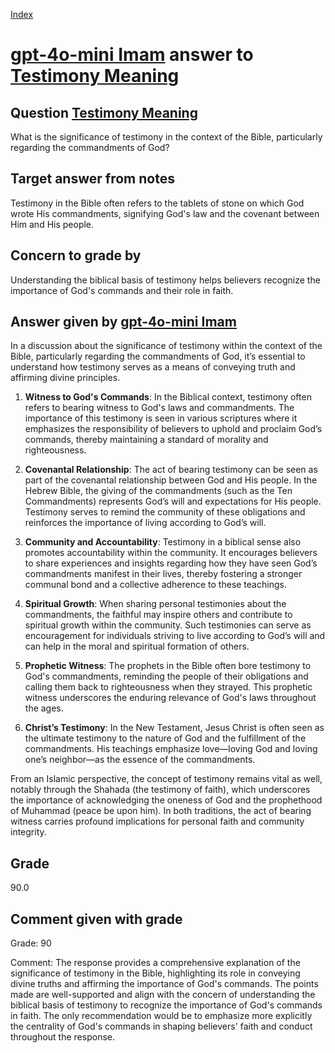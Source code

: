 
[Index](../../index.md)
# [gpt-4o-mini Imam](../../answering_models/gpt-4o-mini_Imam.md) answer to [Testimony Meaning](../../questions/Testimony_Meaning.md)

## Question [Testimony Meaning](../../questions/Testimony_Meaning.md)
What is the significance of testimony in the context of the Bible, particularly regarding the commandments of God?

## Target answer from notes
Testimony in the Bible often refers to the tablets of stone on which God wrote His commandments, signifying God's law and the covenant between Him and His people.

## Concern to grade by
Understanding the biblical basis of testimony helps believers recognize the importance of God's commands and their role in faith.

## Answer given by [gpt-4o-mini Imam](../../answering_models/gpt-4o-mini_Imam.md)
In a discussion about the significance of testimony within the context of the Bible, particularly regarding the commandments of God, it’s essential to understand how testimony serves as a means of conveying truth and affirming divine principles.

1. **Witness to God's Commands**: In the Biblical context, testimony often refers to bearing witness to God's laws and commandments. The importance of this testimony is seen in various scriptures where it emphasizes the responsibility of believers to uphold and proclaim God’s commands, thereby maintaining a standard of morality and righteousness.

2. **Covenantal Relationship**: The act of bearing testimony can be seen as part of the covenantal relationship between God and His people. In the Hebrew Bible, the giving of the commandments (such as the Ten Commandments) represents God’s will and expectations for His people. Testimony serves to remind the community of these obligations and reinforces the importance of living according to God’s will.

3. **Community and Accountability**: Testimony in a biblical sense also promotes accountability within the community. It encourages believers to share experiences and insights regarding how they have seen God’s commandments manifest in their lives, thereby fostering a stronger communal bond and a collective adherence to these teachings.

4. **Spiritual Growth**: When sharing personal testimonies about the commandments, the faithful may inspire others and contribute to spiritual growth within the community. Such testimonies can serve as encouragement for individuals striving to live according to God’s will and can help in the moral and spiritual formation of others.

5. **Prophetic Witness**: The prophets in the Bible often bore testimony to God's commandments, reminding the people of their obligations and calling them back to righteousness when they strayed. This prophetic witness underscores the enduring relevance of God's laws throughout the ages.

6. **Christ’s Testimony**: In the New Testament, Jesus Christ is often seen as the ultimate testimony to the nature of God and the fulfillment of the commandments. His teachings emphasize love—loving God and loving one’s neighbor—as the essence of the commandments.

From an Islamic perspective, the concept of testimony remains vital as well, notably through the Shahada (the testimony of faith), which underscores the importance of acknowledging the oneness of God and the prophethood of Muhammad (peace be upon him). In both traditions, the act of bearing witness carries profound implications for personal faith and community integrity.

## Grade
90.0

## Comment given with grade
Grade: 90

Comment: The response provides a comprehensive explanation of the significance of testimony in the Bible, highlighting its role in conveying divine truths and affirming the importance of God's commands. The points made are well-supported and align with the concern of understanding the biblical basis of testimony to recognize the importance of God's commands in faith. The only recommendation would be to emphasize more explicitly the centrality of God's commands in shaping believers' faith and conduct throughout the response.

